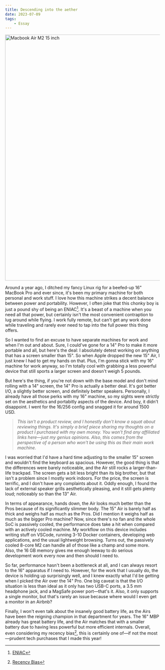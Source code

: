 ```yaml
---
title: Descending into the aether
date: 2023-07-09
tags:
    - Essay
---
```


<img
    src="https://user-images.githubusercontent.com/
30027932/252213261-01adc640-3bcf-46d8-8f40-dc506e0cb493.jpg"
    alt="Macbook Air M2 15 inch"
width="800px"> </img>

Around a year ago, I ditched my fancy Linux rig for a beefed-up 16" MacBook Pro and ever
since, it's been my primary machine for both personal and work stuff. I love how this
machine strikes a decent balance between power and portability. However, I often joke that
this chonky boy is just a pound shy of being an ENIAC[^1]. It's a beast of a machine when
you need all that power, but certainly isn't the most convenient contraption to lug around
while flying. I work fully remote, but can't get any work done while traveling and rarely
ever need to tap into the full power this thing offers.

So I wanted to find an excuse to have separate machines for work and when I'm out and about.
Sure, I could've gone for a 14" Pro to make it more portable and all, but here's the deal: I
absolutely detest working on anything that has a screen smaller than 15". So when Apple
dropped the new 15" Air, I just knew I had to get my hands on that. Plus, I'm gonna stick
with my 16" machine for work anyway, so I'm totally cool with grabbing a less powerful
device that still sports a larger screen and doesn't weigh 5 pounds.

But here's the thing, if you're not down with the base model and don't mind rolling with a
14" screen, the 14" Pro is actually a better deal. It's got better I/O, a slightly better
screen, and definitely better speakers. Personally, I already have all those perks with my
16" machine, so my sights were strictly set on the aesthetics and portabitly aspects of the
device. And boy, it didn't disappoint. I went for the 16/256 config and snagged it for
around 1500 USD.

> _This isn't a product review, and I honestly don't know a squat about reviewing things.
> It's simply a brief piece sharing my thoughts on a product I purchased with my own money.
> You won't find any affiliated links here—just my genius opinions. Also, this comes from
> the perspective of a person who won't be using this as their main work machine._

I was worried that I'd have a hard time adjusting to the smaller 15" screen and wouldn't
find the keyboard as spacious. However, the good thing is that the differences were barely
noticeable, and the Air still rocks a larger-than-life trackpad. The screen gets a bit less
bright than its big brother, but that isn't a problem since I mostly work indoors. For the
price, the screen is terrific, and I don't have any complaints about it. Oddly enough, I
found the lack of external speaker grills aesthetically pleasing, and it still gets plenty
loud; noticeably so than the 13" Air.

In terms of appearance, hands down, the Air looks much better than the Pros because of its
significantly slimmer body. The 15" Air is barely half as thick and weighs half as much as
the Pros. Did I mention it weighs half as much as the bigger Pro machine? Now, since there's
no fan and the whole SoC is passively cooled, the performance does take a hit when compared
with an actively cooled machine. My workflow on this device includes writing stuff on
VSCode, running 3-10 Docker containers, developing web applications, and the usual
lightweight browsing. Turns out, the passively cooled 8-core M2 can handle all of those like
a champ and some more. Also, the 16 GB memory gives me enough leeway to do serious
development work every now and then should I need to.

So far, performance hasn't been a bottleneck at all, and I can always resort to the 16"
apparatus if I need to. However, for the work that I usually do, the device is holding up
surprisingly well, and I knew exactly what I'd be getting when I picked the Air over the 14"
Pro. One big caveat is that the I/O situation is less than ideal as it only has two USB-C
ports, a 3.5 mm headphone jack, and a MagSafe power port—that's it. Also, it only supports a
single monitor, but that's rarely an issue because where would I even get a monitor in an
Airbnb?

Finally, I won't even talk about the insanely good battery life, as the Airs have been the
reigning champion in that department for years. The 16" MBP already has great battery life,
and the Air matches that with a smaller battery due to having less powerful but more
efficient internals. Overall, even considering my recency bias[^2], this is certainly one
of—if not the most—prudent tech purchases that I made this year!

[^1]: [ENIAC](https://en.wikipedia.org/wiki/ENIAC)
[^2]: [Recency Bias](https://en.wikipedia.org/wiki/Recency_bias)
